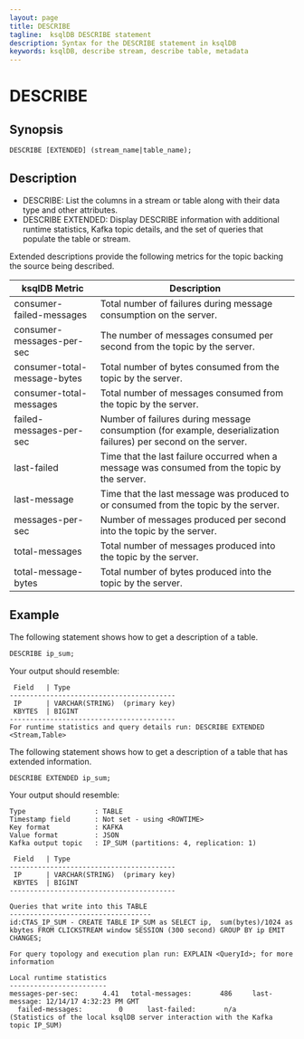 ```yaml
---
layout: page
title: DESCRIBE
tagline:  ksqlDB DESCRIBE statement
description: Syntax for the DESCRIBE statement in ksqlDB
keywords: ksqlDB, describe stream, describe table, metadata
---
```


DESCRIBE
========

Synopsis
--------

```sql
DESCRIBE [EXTENDED] (stream_name|table_name);
```

Description
-----------

-   DESCRIBE: List the columns in a stream or table along with their
    data type and other attributes.
-   DESCRIBE EXTENDED: Display DESCRIBE information with additional
    runtime statistics, Kafka topic details, and the set of queries that
    populate the table or stream.

Extended descriptions provide the following metrics for the topic
backing the source being described.

|         ksqlDB Metric        |                                                   Description                                                   |
| ---------------------------- | --------------------------------------------------------------------------------------------------------------- |
| consumer-failed-messages     | Total number of failures during message consumption on the server.                                              |
| consumer-messages-per-sec    | The number of messages consumed per second from the topic by the server.                                        |
| consumer-total-message-bytes | Total number of bytes consumed from the topic by the server.                                                    |
| consumer-total-messages      | Total number of messages consumed from the topic by the server.                                                 |
| failed-messages-per-sec      | Number of failures during message consumption (for example, deserialization failures) per second on the server. |
| last-failed                  | Time that the last failure occurred when a message was consumed from the topic by the server.                   |
| last-message                 | Time that the last message was produced to or consumed from the topic by the server.                            |
| messages-per-sec             | Number of messages produced per second into the topic by the server.                                            |
| total-messages               | Total number of messages produced into the topic by the server.                                                 |
| total-message-bytes          | Total number of bytes produced into the topic by the server.                                                    |

Example
-------

The following statement shows how to get a description of a table.

```sql
DESCRIBE ip_sum;
```

Your output should resemble:

```
 Field   | Type
-----------------------------------------
 IP      | VARCHAR(STRING)  (primary key)
 KBYTES  | BIGINT
-----------------------------------------
For runtime statistics and query details run: DESCRIBE EXTENDED <Stream,Table>
```

The following statement shows how to get a description of a table that has
extended information.

```sql
DESCRIBE EXTENDED ip_sum;
```

Your output should resemble:

```
Type                 : TABLE
Timestamp field      : Not set - using <ROWTIME>
Key format           : KAFKA
Value format         : JSON
Kafka output topic   : IP_SUM (partitions: 4, replication: 1)

 Field   | Type
-----------------------------------------
 IP      | VARCHAR(STRING)  (primary key)
 KBYTES  | BIGINT
-----------------------------------------

Queries that write into this TABLE
-----------------------------------
id:CTAS_IP_SUM - CREATE TABLE IP_SUM as SELECT ip,  sum(bytes)/1024 as kbytes FROM CLICKSTREAM window SESSION (300 second) GROUP BY ip EMIT CHANGES;

For query topology and execution plan run: EXPLAIN <QueryId>; for more information

Local runtime statistics
------------------------
messages-per-sec:      4.41   total-messages:       486     last-message: 12/14/17 4:32:23 PM GMT
  failed-messages:         0      last-failed:       n/a
(Statistics of the local ksqlDB server interaction with the Kafka topic IP_SUM)
```
